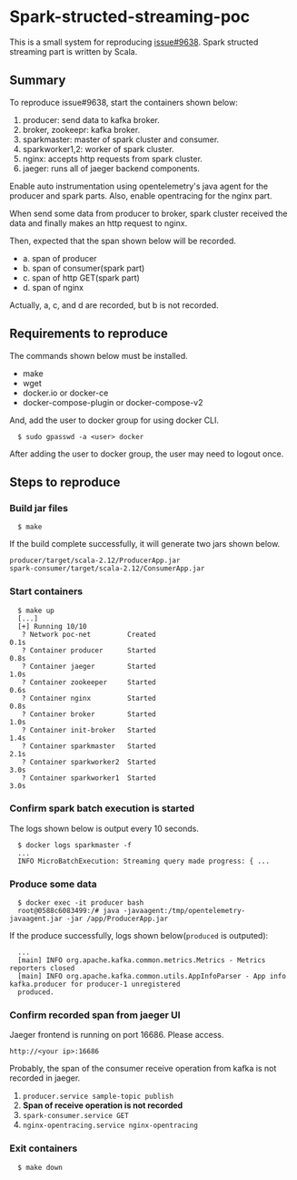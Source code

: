 # Spark-structed-streaming-poc

This is a small system for reproducing [issue#9638](https://github.com/open-telemetry/opentelemetry-java-instrumentation/issues/9638). Spark structed streaming part is written by Scala.

## Summary

To reproduce issue#9638, start the containers shown below:

  1. producer: send data to kafka broker.
  2. broker, zookeepr: kafka broker.
  3. sparkmaster: master of spark cluster and consumer.
  4. sparkworker1,2: worker of spark cluster.
  5. nginx: accepts http requests from spark cluster.
  6. jaeger: runs all of jaeger backend components.

Enable auto instrumentation using opentelemetry's java agent for the producer and
spark parts. Also, enable opentracing for the nginx part.

When send some data from producer to broker, spark cluster received the data and
finally makes an http request to nginx.

Then, expected that the span shown below will be recorded.

  - a. span of producer
  - b. span of consumer(spark part)
  - c. span of http GET(spark part)
  - d. span of nginx

Actually, a, c, and d are recorded, but b is not recorded.

## Requirements to reproduce

The commands shown below must be installed.

  - make
  - wget
  - docker.io or docker-ce
  - docker-compose-plugin or docker-compose-v2

And, add the user to docker group for using docker CLI.
```
  $ sudo gpasswd -a <user> docker
```
After adding the user to docker group, the user may need to logout once.

## Steps to reproduce

### Build jar files

```
  $ make
```

If the build complete successfully, it will generate two jars shown below.
```
producer/target/scala-2.12/ProducerApp.jar
spark-consumer/target/scala-2.12/ConsumerApp.jar
```

### Start containers

```
  $ make up
  [...]
  [+] Running 10/10
   ? Network poc-net         Created                                     0.1s
   ? Container producer      Started                                     0.8s
   ? Container jaeger        Started                                     1.0s
   ? Container zookeeper     Started                                     0.6s
   ? Container nginx         Started                                     0.8s
   ? Container broker        Started                                     1.0s
   ? Container init-broker   Started                                     1.4s
   ? Container sparkmaster   Started                                     2.1s
   ? Container sparkworker2  Started                                     3.0s
   ? Container sparkworker1  Started                                     3.0s
```

### Confirm spark batch execution is started

The logs shown below is output every 10 seconds.

```
  $ docker logs sparkmaster -f
  ...
  INFO MicroBatchExecution: Streaming query made progress: { ...
```

### Produce some data

```
  $ docker exec -it producer bash
  root@0588c6083499:/# java -javaagent:/tmp/opentelemetry-javaagent.jar -jar /app/ProducerApp.jar
```

If the produce successfully, logs shown below(`produced` is outputed):
```
  ...
  [main] INFO org.apache.kafka.common.metrics.Metrics - Metrics reporters closed
  [main] INFO org.apache.kafka.common.utils.AppInfoParser - App info kafka.producer for producer-1 unregistered
  produced.
```

### Confirm recorded span from jaeger UI

Jaeger frontend is running on port 16686. Please access.

```
http://<your ip>:16686
```

Probably, the span of the consumer receive operation from kafka is not recorded in jaeger.

  1. `producer.service sample-topic publish`
  2. **Span of receive operation is not recorded**
  3. `spark-consumer.service GET`
  4. `nginx-opentracing.service nginx-opentracing`

### Exit containers

```
  $ make down
```
